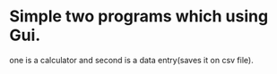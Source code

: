 # Simple two programs which using Gui.
one is a calculator and second is a data entry(saves it on csv file).
